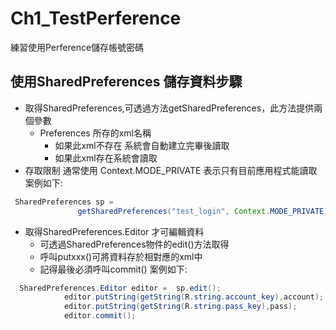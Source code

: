 # Ch1_TestPerference
練習使用Perference儲存帳號密碼
## 使用SharedPreferences 儲存資料步驟
+ 取得SharedPreferences,可透過方法getSharedPreferences，此方法提供兩個參數
   + Preferences 所存的xml名稱
     + 如果此xml不存在 系統會自動建立完畢後讀取
     + 如果此xml存在系統會讀取
+ 存取限制 通常使用 Context.MODE_PRIVATE 表示只有目前應用程式能讀取
 案例如下:
 ```java
  SharedPreferences sp =
                getSharedPreferences("test_login", Context.MODE_PRIVATE);
 
 ```
+ 取得SharedPreferences.Editor 才可編輯資料
  + 可透過SharedPreferences物件的edit()方法取得
  + 呼叫putxxx()可將資料存於相對應的xml中
  + 記得最後必須呼叫commit()
案例如下:
```java
  SharedPreferences.Editor editor =  sp.edit();
            editor.putString(getString(R.string.account_key),account);
            editor.putString(getString(R.string.pass_key),pass);
            editor.commit();
```
